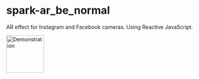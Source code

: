 # spark-ar_be_normal
AR effect for Instagram and Facebook cameras. Using Reactive JavaScript.

<img src="https://github.com/SvetoforColumb/spark-ar_be_normal/blob/master/be_normal.gif" width="100" alt="Demonstration">
